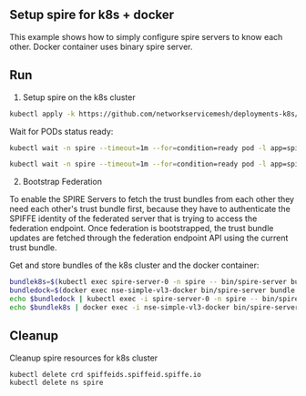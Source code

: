 ## Setup spire for k8s + docker

This example shows how to simply configure spire servers to know each other.
Docker container uses binary spire server.

## Run

1. Setup spire on the k8s cluster

```bash
kubectl apply -k https://github.com/networkservicemesh/deployments-k8s/examples/k8s_monolith/configuration/spire?ref=49b796b3fac61f2ca634386eb686b0ebcaee6abf
```

Wait for PODs status ready:
```bash
kubectl wait -n spire --timeout=1m --for=condition=ready pod -l app=spire-agent
```
```bash
kubectl wait -n spire --timeout=1m --for=condition=ready pod -l app=spire-server
```


2. Bootstrap Federation

To enable the SPIRE Servers to fetch the trust bundles from each other they need each other's trust bundle first, because they have to authenticate the SPIFFE identity of the federated server that is trying to access the federation endpoint. Once federation is bootstrapped, the trust bundle updates are fetched through the federation endpoint API using the current trust bundle.

Get and store bundles of the k8s cluster and the docker container:
```bash
bundlek8s=$(kubectl exec spire-server-0 -n spire -- bin/spire-server bundle show -format spiffe)
bundledock=$(docker exec nse-simple-vl3-docker bin/spire-server bundle show -format spiffe)
echo $bundledock | kubectl exec -i spire-server-0 -n spire -- bin/spire-server bundle set -format spiffe -id "spiffe://docker.nsm/cmd-nse-simple-vl3-docker"
echo $bundlek8s | docker exec -i nse-simple-vl3-docker bin/spire-server bundle set -format spiffe -id "spiffe://k8s.nsm"
```

## Cleanup

Cleanup spire resources for k8s cluster

```bash
kubectl delete crd spiffeids.spiffeid.spiffe.io
kubectl delete ns spire
```

